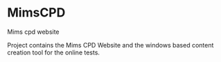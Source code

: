 # MimsCPD

Mims cpd website

Project contains the Mims CPD Website and the windows based content creation tool for the online tests.